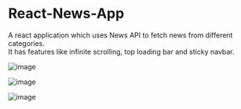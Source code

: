 # React-News-App

A react application which uses News API to fetch news from different categories.<br />
It has features like infinite scrolling, top loading bar and sticky navbar.

![image](https://user-images.githubusercontent.com/44190927/157169463-996bdb8d-6466-4ce2-bf46-ac646e97e399.png)

![image](https://user-images.githubusercontent.com/44190927/157169589-ffb78a4a-57fe-4526-979e-5b53974fe60f.png)

![image](https://user-images.githubusercontent.com/44190927/157169631-3db8ef3c-adb7-45cb-83b7-eee29d9b7932.png)

